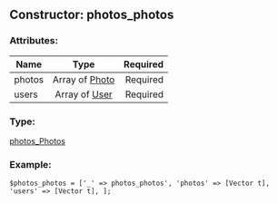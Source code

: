 ## Constructor: photos\_photos  

### Attributes:

| Name     |    Type       | Required |
|----------|:-------------:|---------:|
|photos|Array of [Photo](../types/Photo.md) | Required|
|users|Array of [User](../types/User.md) | Required|
### Type: 

[photos\_Photos](../types/photos_Photos.md)
### Example:

```
$photos_photos = ['_' => photos_photos', 'photos' => [Vector t], 'users' => [Vector t], ];
```